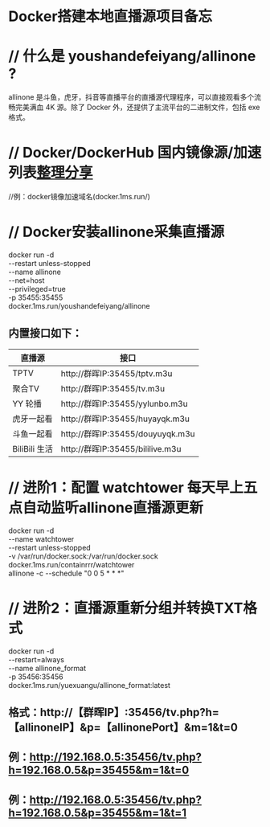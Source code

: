 #    Docker搭建本地直播源项目备忘




#    //  什么是 youshandefeiyang/allinone ?

allinone 是斗鱼，虎牙，抖音等直播平台的直播源代理程序，可以直接观看多个流畅完美满血 4K 源。除了 Docker 外，还提供了主流平台的二进制文件，包括 exe 格式。

#   //   Docker/DockerHub 国内镜像源/加速列表[整理分享](https://www.xuxlc.cn/article/details-40.html)


  //例：docker镜像加速域名(docker.1ms.run/)


#  //    Docker安装allinone采集直播源


docker run -d \
   --restart unless-stopped \
   --name allinone \
   --net=host \
   --privileged=true \
   -p 35455:35455 \
   docker.1ms.run/youshandefeiyang/allinone


##   内置接口如下：

|  直播源   | 接口  |
|  ----  | ----  |
| TPTV  | http://群晖IP:35455/tptv.m3u |
| 聚合TV  | http://群晖IP:35455/tv.m3u |
| YY 轮播  | http://群晖IP:35455/yylunbo.m3u | 
| 虎牙一起看  | http://群晖IP:35455/huyayqk.m3u |   
| 斗鱼一起看  | http://群晖IP:35455/douyuyqk.m3u | 
| BiliBili 生活  | http://群晖IP:35455/bililive.m3u |




#  //	进阶1：配置 watchtower 每天早上五点自动监听allinone直播源更新

  
docker run -d \
   --name watchtower \
   --restart unless-stopped \
   -v /var/run/docker.sock:/var/run/docker.sock \
   docker.1ms.run/containrrr/watchtower \
   allinone -c --schedule "0 0 5 * * *"



#  //	进阶2：直播源重新分组并转换TXT格式


docker run -d \
   --restart=always \
   --name allinone_format \
   -p 35456:35456 \
   docker.1ms.run/yuexuangu/allinone_format:latest




##	格式：http://【群晖IP】:35456/tv.php?h=【allinoneIP】&p=【allinonePort】&m=1&t=0

##	例：http://192.168.0.5:35456/tv.php?h=192.168.0.5&p=35455&m=1&t=0

##	例：http://192.168.0.5:35456/tv.php?h=192.168.0.5&p=35455&m=1&t=1











